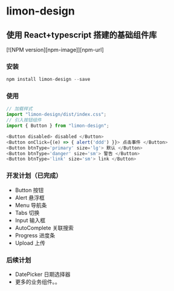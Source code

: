 # limon-design

## 使用 React+typescript 搭建的基础组件库

[![NPM version][npm-image]][npm-url]

### 安装

```javascript
npm install limon-design --save
```

### 使用

```javascript
// 加载样式
import "limon-design/dist/index.css";
// 引入按钮组件
import { Button } from "limon-design";

<Button disabled> disabled </Button>
<Button onClick={(e) => { alert('ddd') }}> 点击事件 </Button>
<Button btnType='primary' size='lg'> 默认 </Button>
<Button btnType='danger' size='sm'> 警告 </Button>
<Button btnType='link' size='sm'> link </Button>
```

### 开发计划（已完成）

- Button 按钮
- Alert 悬浮框
- Menu 导航条
- Tabs 切换
- Input 输入框
- AutoComplete 关联搜索
- Progress 进度条
- Upload 上传

### 后续计划

- DatePicker 日期选择器
- 更多的业务组件。。

